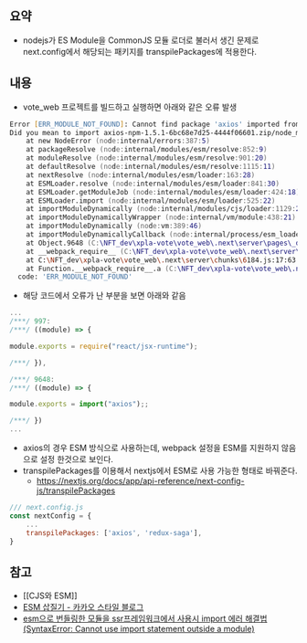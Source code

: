 ## 요약
- nodejs가 ES Module을 CommonJS 모듈 로더로 불러서 생긴 문제로 next.config에서 해당되는 패키지를 transpilePackages에 적용한다.

## 내용
- vote_web 프로젝트를 빌드하고 실행하면 아래와 같은 오류 발생
```zsh
Error [ERR_MODULE_NOT_FOUND]: Cannot find package 'axios' imported from C:\NFT_dev\xpla-vote\vote_web\.next\server\pages\_document.js
Did you mean to import axios-npm-1.5.1-6bc68e7d25-4444f06601.zip/node_modules/axios/dist/node/axios.cjs?
    at new NodeError (node:internal/errors:387:5)
    at packageResolve (node:internal/modules/esm/resolve:852:9)
    at moduleResolve (node:internal/modules/esm/resolve:901:20)
    at defaultResolve (node:internal/modules/esm/resolve:1115:11)
    at nextResolve (node:internal/modules/esm/loader:163:28)
    at ESMLoader.resolve (node:internal/modules/esm/loader:841:30)
    at ESMLoader.getModuleJob (node:internal/modules/esm/loader:424:18)
    at ESMLoader.import (node:internal/modules/esm/loader:525:22)
    at importModuleDynamically (node:internal/modules/cjs/loader:1129:29)
    at importModuleDynamicallyWrapper (node:internal/vm/module:438:21)
    at importModuleDynamically (node:vm:389:46)
    at importModuleDynamicallyCallback (node:internal/process/esm_loader:35:14)
    at Object.9648 (C:\NFT_dev\xpla-vote\vote_web\.next\server\pages\_document.js:162:1)
    at __webpack_require__ (C:\NFT_dev\xpla-vote\vote_web\.next\server\webpack-runtime.js:25:42)
    at C:\NFT_dev\xpla-vote\vote_web\.next\server\chunks\6184.js:17:63
    at Function.__webpack_require__.a (C:\NFT_dev\xpla-vote\vote_web\.next\server\webpack-runtime.js:89:13) {
  code: 'ERR_MODULE_NOT_FOUND'
```
- 해당 코드에서 오류가 난 부분을 보면 아래와 같음
```js
...
/***/ 997:
/***/ ((module) => {

module.exports = require("react/jsx-runtime");

/***/ }),

/***/ 9648:
/***/ ((module) => {

module.exports = import("axios");;

/***/ })
...
```
- axios의 경우 ESM 방식으로 사용하는데, webpack 설정을 ESM를 지원하지 않음으로 설정 한것으로 보인다.
- transpilePackages를 이용해서 nextjs에서 ESM로 사용 가능한 형태로 바꿔준다.
    - https://nextjs.org/docs/app/api-reference/next-config-js/transpilePackages
```js
/// next.config.js
const nextConfig = {
    ...
    transpilePackages: ['axios', 'redux-saga'],
}
```


## 참고
- [[CJS와 ESM]]
- [ESM 삽질기 - 카카오 스타일 블로그](https://devblog.kakaostyle.com/ko/2022-04-09-1-esm-problem/)
- [esm으로 번들링한 모듈을 ssr프레임워크에서 사용시 import 에러 해결법(SyntaxError: Cannot use import statement outside a module)](https://velog.io/@ssoon-m/esm%EC%9C%BC%EB%A1%9C-%EB%B2%88%EB%93%A4%EB%A7%81%ED%95%9C-%EB%AA%A8%EB%93%88%EC%9D%84-ssr%ED%94%84%EB%A0%88%EC%9E%84%EC%9B%8C%ED%81%AC%EC%97%90%EC%84%9C-%EC%82%AC%EC%9A%A9%EC%8B%9C-import-%EC%97%90%EB%9F%ACSyntaxError-Cannot-use-import-statement-outside-a-module)